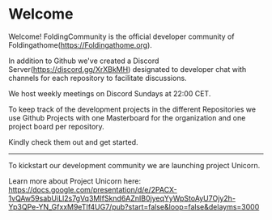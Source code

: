 # Welcome

Welcome!
FoldingCommunity is the official developer community of Foldingathome(https://Foldingathome.org).

In addition to Github we've created a Discord Server(https://discord.gg/XrXBkMH) designated to developer chat with channels for each repository to facilitate discussions.

We host weekly meetings on Discord Sundays at 22:00 CET. 

To keep track of the development projects in the different Repositories we use Github Projects
with one Masterboard for the organization and one project board per repository. 

Kindly check them out and get started.


 ----------------------------------------------------------------------------------------------------------------------------------- 
To kickstart our development community we are launching project Unicorn.

Learn more about Project Unicorn here:
https://docs.google.com/presentation/d/e/2PACX-1vQAw59sabUiLl2s7gVq3MIfSknd6AZnIB0jyeqYyWpStoAyU7Ojy2h-Yp3QPe-YN_GfxxM9eTIf4UG7/pub?start=false&loop=false&delayms=3000




